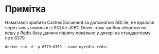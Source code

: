 # Примітка
Намагався зробити CachedDocument за допомогою SQLite,
не вдалося через якісь помилки із SQLite JDBC Driver
тому зробив збереження кешу у Redis базу данних
підняту локально у докері на стандартному поті 6379

```{bash}
docker run -d -p 6379:6379 --name myredis redis
```
